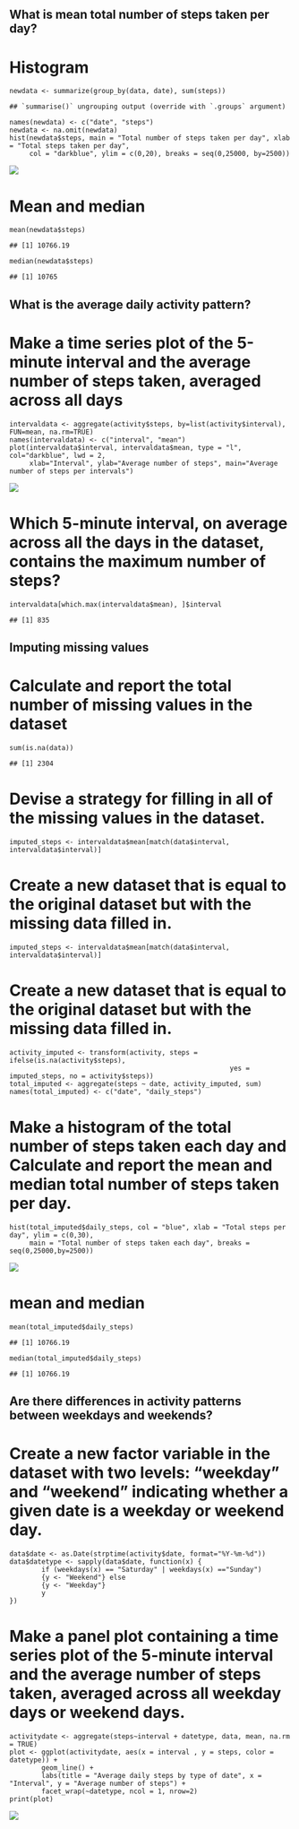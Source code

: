 What is mean total number of steps taken per day?
-------------------------------------------------

Histogram
=========

    newdata <- summarize(group_by(data, date), sum(steps))

    ## `summarise()` ungrouping output (override with `.groups` argument)

    names(newdata) <- c("date", "steps")
    newdata <- na.omit(newdata)
    hist(newdata$steps, main = "Total number of steps taken per day", xlab = "Total steps taken per day", 
         col = "darkblue", ylim = c(0,20), breaks = seq(0,25000, by=2500))

![](PA1_template1_files/figure-markdown_strict/nmean-1.png)

Mean and median
===============

    mean(newdata$steps)

    ## [1] 10766.19

    median(newdata$steps)

    ## [1] 10765

What is the average daily activity pattern?
-------------------------------------------

Make a time series plot of the 5-minute interval and the average number of steps taken, averaged across all days
================================================================================================================

    intervaldata <- aggregate(activity$steps, by=list(activity$interval), FUN=mean, na.rm=TRUE) 
    names(intervaldata) <- c("interval", "mean")
    plot(intervaldata$interval, intervaldata$mean, type = "l", col="darkblue", lwd = 2, 
         xlab="Interval", ylab="Average number of steps", main="Average number of steps per intervals")

![](PA1_template1_files/figure-markdown_strict/intervals-1.png)

Which 5-minute interval, on average across all the days in the dataset, contains the maximum number of steps?
=============================================================================================================

    intervaldata[which.max(intervaldata$mean), ]$interval

    ## [1] 835

Imputing missing values
-----------------------

Calculate and report the total number of missing values in the dataset
======================================================================

    sum(is.na(data))

    ## [1] 2304

Devise a strategy for filling in all of the missing values in the dataset.
==========================================================================

    imputed_steps <- intervaldata$mean[match(data$interval, intervaldata$interval)]

Create a new dataset that is equal to the original dataset but with the missing data filled in.
===============================================================================================

    imputed_steps <- intervaldata$mean[match(data$interval, intervaldata$interval)]

Create a new dataset that is equal to the original dataset but with the missing data filled in.
===============================================================================================

    activity_imputed <- transform(activity, steps = ifelse(is.na(activity$steps), 
                                                           yes = imputed_steps, no = activity$steps))
    total_imputed <- aggregate(steps ~ date, activity_imputed, sum)
    names(total_imputed) <- c("date", "daily_steps")

Make a histogram of the total number of steps taken each day and Calculate and report the mean and median total number of steps taken per day.
==============================================================================================================================================

    hist(total_imputed$daily_steps, col = "blue", xlab = "Total steps per day", ylim = c(0,30), 
         main = "Total number of steps taken each day", breaks = seq(0,25000,by=2500))

![](PA1_template1_files/figure-markdown_strict/unnamed-chunk-4-1.png)

mean and median
===============

    mean(total_imputed$daily_steps)

    ## [1] 10766.19

    median(total_imputed$daily_steps)

    ## [1] 10766.19

Are there differences in activity patterns between weekdays and weekends?
-------------------------------------------------------------------------

Create a new factor variable in the dataset with two levels: “weekday” and “weekend” indicating whether a given date is a weekday or weekend day.
=================================================================================================================================================

    data$date <- as.Date(strptime(activity$date, format="%Y-%m-%d"))
    data$datetype <- sapply(data$date, function(x) {
            if (weekdays(x) == "Saturday" | weekdays(x) =="Sunday") 
            {y <- "Weekend"} else 
            {y <- "Weekday"}
            y
    })

Make a panel plot containing a time series plot of the 5-minute interval and the average number of steps taken, averaged across all weekday days or weekend days.
=================================================================================================================================================================

    activitydate <- aggregate(steps~interval + datetype, data, mean, na.rm = TRUE)
    plot <- ggplot(activitydate, aes(x = interval , y = steps, color = datetype)) +
            geom_line() +
            labs(title = "Average daily steps by type of date", x = "Interval", y = "Average number of steps") +
            facet_wrap(~datetype, ncol = 1, nrow=2)
    print(plot)

![](PA1_template1_files/figure-markdown_strict/weekdays%20vs%20weedend%20plot-1.png)
